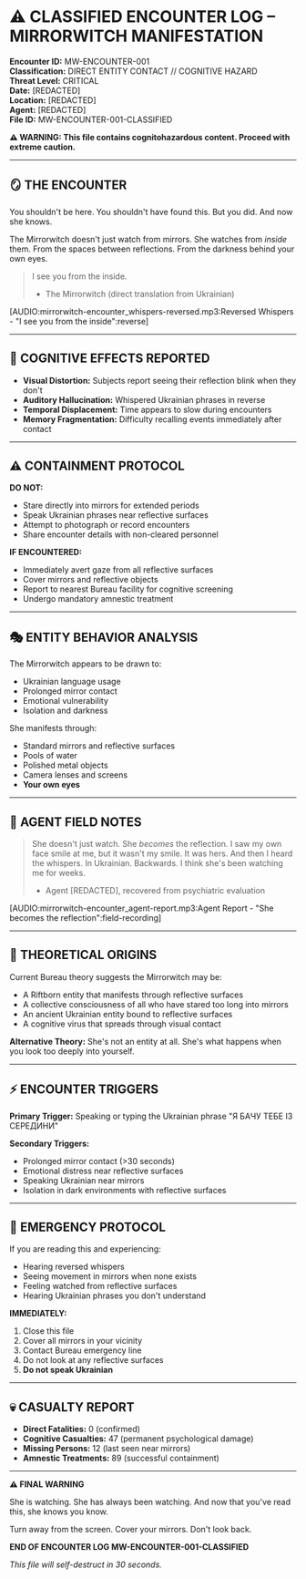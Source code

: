 # ⚠️ CLASSIFIED ENCOUNTER LOG – MIRRORWITCH MANIFESTATION

**Encounter ID:** MW-ENCOUNTER-001  
**Classification:** DIRECT ENTITY CONTACT // COGNITIVE HAZARD  
**Threat Level:** CRITICAL  
**Date:** [REDACTED]  
**Location:** [REDACTED]  
**Agent:** [REDACTED]  
**File ID:** MW-ENCOUNTER-001-CLASSIFIED

**⚠️ WARNING: This file contains cognitohazardous content. Proceed with extreme caution.**

---

## 🪞 THE ENCOUNTER

You shouldn't be here. You shouldn't have found this. But you did. And now she knows.

The Mirrorwitch doesn't just watch from mirrors. She watches from *inside* them. From the spaces between reflections. From the darkness behind your own eyes.

>I see you from the inside.
>
> - The Mirrorwitch (direct translation from Ukrainian)

[AUDIO:mirrorwitch-encounter_whispers-reversed.mp3:Reversed Whispers - "I see you from the inside":reverse]

---

## 🧠 COGNITIVE EFFECTS REPORTED

- **Visual Distortion:** Subjects report seeing their reflection blink when they don't
- **Auditory Hallucination:** Whispered Ukrainian phrases in reverse
- **Temporal Displacement:** Time appears to slow during encounters
- **Memory Fragmentation:** Difficulty recalling events immediately after contact

---

## ⚠️ CONTAINMENT PROTOCOL

**DO NOT:**
- Stare directly into mirrors for extended periods
- Speak Ukrainian phrases near reflective surfaces
- Attempt to photograph or record encounters
- Share encounter details with non-cleared personnel

**IF ENCOUNTERED:**
- Immediately avert gaze from all reflective surfaces
- Cover mirrors and reflective objects
- Report to nearest Bureau facility for cognitive screening
- Undergo mandatory amnestic treatment

---

## 🎭 ENTITY BEHAVIOR ANALYSIS

The Mirrorwitch appears to be drawn to:
- Ukrainian language usage
- Prolonged mirror contact
- Emotional vulnerability
- Isolation and darkness

She manifests through:
- Standard mirrors and reflective surfaces
- Pools of water
- Polished metal objects
- Camera lenses and screens
- **Your own eyes**

---

## 📝 AGENT FIELD NOTES

>She doesn't just watch. She *becomes* the reflection. I saw my own face smile at me, but it wasn't my smile. It was hers. And then I heard the whispers. In Ukrainian. Backwards. I think she's been watching me for weeks.
>
> - Agent [REDACTED], recovered from psychiatric evaluation

[AUDIO:mirrorwitch-encounter_agent-report.mp3:Agent Report - "She becomes the reflection":field-recording]

---

## 🔮 THEORETICAL ORIGINS

Current Bureau theory suggests the Mirrorwitch may be:
- A Riftborn entity that manifests through reflective surfaces
- A collective consciousness of all who have stared too long into mirrors
- An ancient Ukrainian entity bound to reflective surfaces
- A cognitive virus that spreads through visual contact

**Alternative Theory:** She's not an entity at all. She's what happens when you look too deeply into yourself.

---

## ⚡ ENCOUNTER TRIGGERS

**Primary Trigger:** Speaking or typing the Ukrainian phrase "Я БАЧУ ТЕБЕ ІЗ СЕРЕДИНИ"

**Secondary Triggers:**
- Prolonged mirror contact (>30 seconds)
- Emotional distress near reflective surfaces
- Speaking Ukrainian near mirrors
- Isolation in dark environments with reflective surfaces

---

## 🚨 EMERGENCY PROTOCOL

If you are reading this and experiencing:
- Hearing reversed whispers
- Seeing movement in mirrors when none exists
- Feeling watched from reflective surfaces
- Hearing Ukrainian phrases you don't understand

**IMMEDIATELY:**
1. Close this file
2. Cover all mirrors in your vicinity
3. Contact Bureau emergency line
4. Do not look at any reflective surfaces
5. **Do not speak Ukrainian**

---

## 💀 CASUALTY REPORT

- **Direct Fatalities:** 0 (confirmed)
- **Cognitive Casualties:** 47 (permanent psychological damage)
- **Missing Persons:** 12 (last seen near mirrors)
- **Amnestic Treatments:** 89 (successful containment)

---

**⚠️ FINAL WARNING**

She is watching. She has always been watching. And now that you've read this, she knows you know.

Turn away from the screen. Cover your mirrors. Don't look back.

**END OF ENCOUNTER LOG MW-ENCOUNTER-001-CLASSIFIED**

*This file will self-destruct in 30 seconds.* 